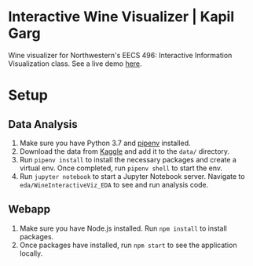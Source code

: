 # Interactive Wine Visualizer | Kapil Garg
Wine visualizer for Northwestern's EECS 496: Interactive Information Visualization class.
See a live demo [here](https://eecs496-interactive-wine-viz.herokuapp.com/).

# Setup
## Data Analysis
1. Make sure you have Python 3.7 and [pipenv](https://docs.pipenv.org/en/latest/) installed.
2. Download the data from [Kaggle](https://www.kaggle.com/zynicide/wine-reviews#winemag-data-130k-v2.csv) and add it to the `data/` directory. 
3. Run `pipenv install` to install the necessary packages and create a virtual env. Once completed, run `pipenv shell` to start the env.
4. Run `jupyter notebook` to start a Jupyter Notebook server. Navigate to `eda/WineInteractiveViz_EDA` to see and run analysis code.

## Webapp
1. Make sure you have Node.js installed. Run `npm install` to install packages.
2. Once packages have installed, run `npm start` to see the application locally.
  